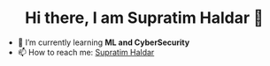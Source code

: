 <h1 align="center">Hi there, I am Supratim Haldar 👋</h1>

- 🌱 I’m currently learning <strong>ML and CyberSecurity</strong>
- 📫 How to reach me: <a href="www.linkedin.com/in/supratim-haldar" target="_blank">Supratim Haldar</a>
